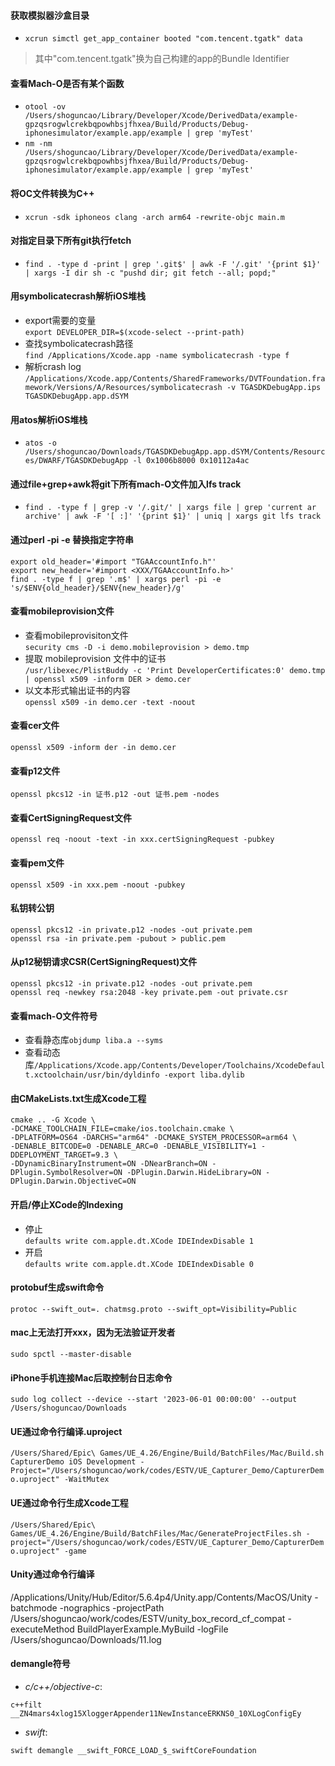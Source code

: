 #### 获取模拟器沙盒目录  
* ```xcrun simctl get_app_container booted "com.tencent.tgatk" data```  
> 其中"com.tencent.tgatk"换为自己构建的app的Bundle Identifier

#### 查看Mach-O是否有某个函数
* ```otool -ov /Users/shoguncao/Library/Developer/Xcode/DerivedData/example-gpzqsrogwlcrekbqpowhbsjfhxea/Build/Products/Debug-iphonesimulator/example.app/example | grep 'myTest'```  
* ```nm -nm /Users/shoguncao/Library/Developer/Xcode/DerivedData/example-gpzqsrogwlcrekbqpowhbsjfhxea/Build/Products/Debug-iphonesimulator/example.app/example | grep 'myTest'``` 

#### 将OC文件转换为C++
* ```xcrun -sdk iphoneos clang -arch arm64 -rewrite-objc main.m```

#### 对指定目录下所有git执行fetch
* ```find . -type d -print | grep '.git$' | awk -F '/.git' '{print $1}' | xargs -I dir sh -c "pushd dir; git fetch --all; popd;"```

#### 用symbolicatecrash解析iOS堆栈
* export需要的变量  
```export DEVELOPER_DIR=$(xcode-select --print-path)```  
* 查找symbolicatecrash路径  
```find /Applications/Xcode.app -name symbolicatecrash -type f```  
* 解析crash log
```/Applications/Xcode.app/Contents/SharedFrameworks/DVTFoundation.framework/Versions/A/Resources/symbolicatecrash -v TGASDKDebugApp.ips TGASDKDebugApp.app.dSYM```

#### 用atos解析iOS堆栈  
* ```atos -o /Users/shoguncao/Downloads/TGASDKDebugApp.app.dSYM/Contents/Resources/DWARF/TGASDKDebugApp -l 0x1006b8000 0x10112a4ac```  

#### 通过file+grep+awk将git下所有mach-O文件加入lfs track  
* ```find . -type f | grep -v '/.git/' | xargs file | grep 'current ar archive' | awk -F '[ :]' '{print $1}' | uniq | xargs git lfs track```  

#### 通过perl -pi -e 替换指定字符串  
```
export old_header='#import "TGAAccountInfo.h"'                               
export new_header='#import <XXX/TGAAccountInfo.h>'                           
find . -type f | grep '.m$' | xargs perl -pi -e 's/$ENV{old_header}/$ENV{new_header}/g'
```

#### 查看mobileprovision文件
* 查看mobileprovisiton文件  
`security cms -D -i demo.mobileprovision > demo.tmp`  
* 提取 mobileprovision 文件中的证书  
`/usr/libexec/PlistBuddy -c 'Print DeveloperCertificates:0' demo.tmp | openssl x509 -inform DER > demo.cer`  
* 以文本形式输出证书的内容  
`openssl x509 -in demo.cer -text -noout`

#### 查看cer文件
`openssl x509 -inform der -in demo.cer`

#### 查看p12文件
`openssl pkcs12 -in 证书.p12 -out 证书.pem -nodes`

#### 查看CertSigningRequest文件
`openssl req -noout -text -in xxx.certSigningRequest -pubkey`

#### 查看pem文件
`openssl x509 -in xxx.pem -noout -pubkey`

#### 私钥转公钥  
```
openssl pkcs12 -in private.p12 -nodes -out private.pem
openssl rsa -in private.pem -pubout > public.pem
```

#### 从p12秘钥请求CSR(CertSigningRequest)文件
```
openssl pkcs12 -in private.p12 -nodes -out private.pem
openssl req -newkey rsa:2048 -key private.pem -out private.csr
```

#### 查看mach-O文件符号
* 查看静态库`objdump liba.a --syms`
* 查看动态库`/Applications/Xcode.app/Contents/Developer/Toolchains/XcodeDefault.xctoolchain/usr/bin/dyldinfo -export liba.dylib`

#### 由CMakeLists.txt生成Xcode工程
```
cmake .. -G Xcode \
-DCMAKE_TOOLCHAIN_FILE=cmake/ios.toolchain.cmake \
-DPLATFORM=OS64 -DARCHS="arm64" -DCMAKE_SYSTEM_PROCESSOR=arm64 \
-DENABLE_BITCODE=0 -DENABLE_ARC=0 -DENABLE_VISIBILITY=1 -DDEPLOYMENT_TARGET=9.3 \
-DDynamicBinaryInstrument=ON -DNearBranch=ON -DPlugin.SymbolResolver=ON -DPlugin.Darwin.HideLibrary=ON -DPlugin.Darwin.ObjectiveC=ON
```

#### 开启/停止XCode的Indexing  
- 停止  
`defaults write com.apple.dt.XCode IDEIndexDisable 1`  
- 开启  
`defaults write com.apple.dt.XCode IDEIndexDisable 0`

#### protobuf生成swift命令  
`protoc --swift_out=. chatmsg.proto --swift_opt=Visibility=Public`  

#### mac上无法打开xxx，因为无法验证开发者
`sudo spctl --master-disable`  

#### iPhone手机连接Mac后取控制台日志命令
`sudo log collect --device --start '2023-06-01 00:00:00' --output /Users/shoguncao/Downloads`

#### UE通过命令行编译.uproject
`/Users/Shared/Epic\ Games/UE_4.26/Engine/Build/BatchFiles/Mac/Build.sh CapturerDemo iOS Development -Project="/Users/shoguncao/work/codes/ESTV/UE_Capturer_Demo/CapturerDemo.uproject" -WaitMutex`

#### UE通过命令行生成Xcode工程
`/Users/Shared/Epic\ Games/UE_4.26/Engine/Build/BatchFiles/Mac/GenerateProjectFiles.sh -project="/Users/shoguncao/work/codes/ESTV/UE_Capturer_Demo/CapturerDemo.uproject" -game`  

#### Unity通过命令行编译
/Applications/Unity/Hub/Editor/5.6.4p4/Unity.app/Contents/MacOS/Unity -batchmode -nographics -projectPath /Users/shoguncao/work/codes/ESTV/unity_box_record_cf_compat -executeMethod BuildPlayerExample.MyBuild  -logFile /Users/shoguncao/Downloads/11.log

#### demangle符号
- *c/c++/objective-c*:  
```
c++filt __ZN4mars4xlog15XloggerAppender11NewInstanceERKNS0_10XLogConfigEy
```
- *swift*:
```
swift demangle __swift_FORCE_LOAD_$_swiftCoreFoundation
```